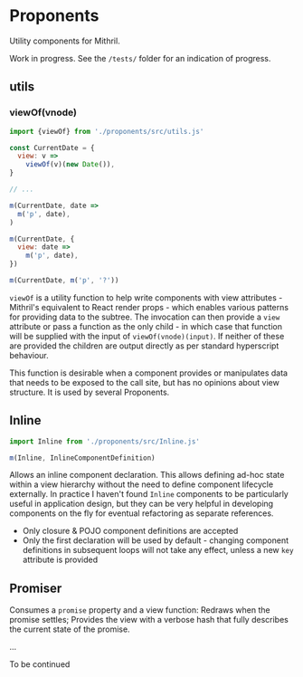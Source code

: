 # Proponents

Utility components for Mithril.

Work in progress. See the `/tests/` folder for an indication of progress.

## utils

### viewOf(vnode)

```js
import {viewOf} from './proponents/src/utils.js'

const CurrentDate = {
  view: v => 
    viewOf(v)(new Date()),
}

// ...

m(CurrentDate, date => 
  m('p', date),
)

m(CurrentDate, { 
  view: date =>
    m('p', date),
})

m(CurrentDate, m('p', '?'))
```

`viewOf` is a utility function to help write components with view attributes - Mithril's equivalent to React render props - which enables various patterns for providing data to the subtree. The invocation can then provide a `view` attribute or pass a function as the only child - in which case that function will be supplied with the input of `viewOf(vnode)(input)`. If neither of these are provided the children are output directly as per standard hyperscript behaviour.

This function is desirable when a component provides or manipulates data that needs to be exposed to the call site, but has no opinions about view structure. It is used by several Proponents.

## Inline

```js
import Inline from './proponents/src/Inline.js'

m(Inline, InlineComponentDefinition)
```

Allows an inline component declaration. This allows defining ad-hoc state within a view hierarchy without the need to define component lifecycle externally. In practice I haven't found `Inline` components to be particularly useful in application design, but they can be very helpful in developing components on the fly for eventual refactoring as separate references.

* Only closure & POJO component definitions are accepted
* Only the first declaration will be used by default - changing component definitions in subsequent loops will not take any effect, unless a new `key` attribute is provided

## Promiser

Consumes a `promise` property and a view function: Redraws when the promise settles; Provides the view with a verbose hash that fully describes the current state of the promise.

...

To be continued